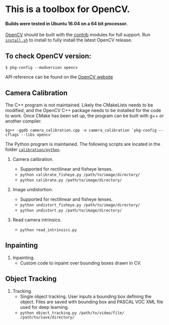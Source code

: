 # This is a toolbox for OpenCV.
#### Builds were tested in Ubuntu 16.04 on a 64 bit processor.
[OpenCV](https://github.com/opencv/opencv) should be built with the [contrib](https://github.com/opencv/opencv_contrib) modules for full support. Run [`install.sh`](install.sh) to install to fully install the latest OpenCV release.

## To check OpenCV version:
	$ pkg-config --modversion opencv

API reference can be found on the [OpenCV website](https://docs.opencv.org/3.4.0/)

## Camera Calibration
The C++ program is not maintained. Likely the CMakeLists needs to be modified, and the OpenCV C++ package needs to be installed for the code to work.  Once CMake has been set up, the program can be built with g++ or another compiler.
```
$g++ -ggdb camera_calibration.cpp -o camera_calibration `pkg-config --cflags --libs opencv`
```

The Python program is maintained. The following scripts are located in the folder [`calibration/python`](calibration/python).

1. Camera calibration.
	* Supported for rectilinear and fisheye lenses.
	* `python calibrate_fisheye.py /path/to/image/directory/`
	* `python calibrate.py /path/to/image/directory/`

2. Image undistortion.
	* Supported for rectilinear and fisheye lenses.
	* `python undistort_fisheye.py /path/to/image/directory/`
	* `python undistort.py /path/to/image/directory/`

3. Read camera intrinsics.
	* `python read_intrinsics.py`

## Inpainting

1. Inpainting.
	* Custom code to inpaint over bounding boxes drawn in CV.


## Object Tracking

1. Tracking.
	* Single object tracking. User inputs a bounding box defining the object. Files are saved with bounding box and PASCAL VOC XML file used for deep learning.
	* `python object_tracking.py /path/to/video/file/ /path/to/save/directory/`

